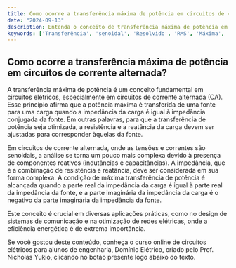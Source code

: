 ```yaml
---
title: Como ocorre a transferência máxima de potência em circuitos de corrente alternada?
date: "2024-09-13"
description: Entenda o conceito de transferência máxima de potência em circuitos de corrente alternada e sua importância na engenharia elétrica.
keywords: ['Transferência', 'senoidal', 'Resolvido', 'RMS', 'Máxima', 'Exercício', 'Nodal']
---
```


## Como ocorre a transferência máxima de potência em circuitos de corrente alternada?

A transferência máxima de potência é um conceito fundamental em circuitos elétricos, especialmente em circuitos de corrente alternada (CA). Esse princípio afirma que a potência máxima é transferida de uma fonte para uma carga quando a impedância da carga é igual à impedância conjugada da fonte. Em outras palavras, para que a transferência de potência seja otimizada, a resistência e a reatância da carga devem ser ajustadas para corresponder àquelas da fonte.

Em circuitos de corrente alternada, onde as tensões e correntes são senoidais, a análise se torna um pouco mais complexa devido à presença de componentes reativos (indutâncias e capacitâncias). A impedância, que é a combinação de resistência e reatância, deve ser considerada em sua forma complexa. A condição de máxima transferência de potência é alcançada quando a parte real da impedância da carga é igual à parte real da impedância da fonte, e a parte imaginária da impedância da carga é o negativo da parte imaginária da impedância da fonte.

Este conceito é crucial em diversas aplicações práticas, como no design de sistemas de comunicação e na otimização de redes elétricas, onde a eficiência energética é de extrema importância.

Se você gostou deste conteúdo, conheça o curso online de circuitos elétricos para alunos de engenharia, Domínio Elétrico, criado pelo Prof. Nicholas Yukio, clicando no botão presente logo abaixo do texto.